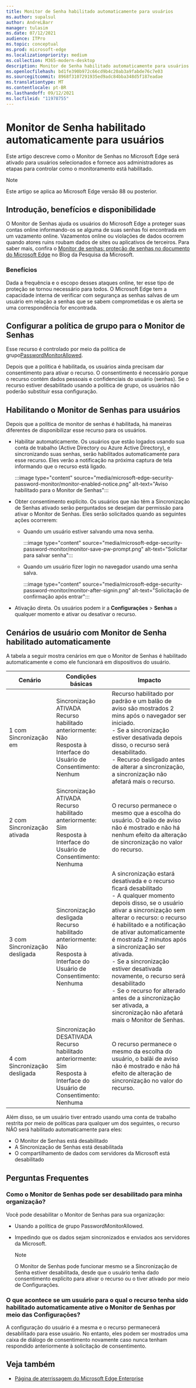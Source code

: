 ```yaml
---
title: Monitor de Senha habilitado automaticamente para usuários
ms.author: supalsul
author: AndreLBarr
manager: tulasim
ms.date: 07/12/2021
audience: ITPro
ms.topic: conceptual
ms.prod: microsoft-edge
ms.localizationpriority: medium
ms.collection: M365-modern-desktop
description: Monitor de Senha habilitado automaticamente para usuários
ms.openlocfilehash: bd1fe390b972c66cd9b4c20ab3a9fabde76c7e03
ms.sourcegitcommit: 8968f3107291935ed9adc84bba348d5f187eadae
ms.translationtype: MT
ms.contentlocale: pt-BR
ms.lasthandoff: 09/12/2021
ms.locfileid: "11978755"
---
```

# <a name="password-monitor-auto-enabled-for-users"></a>Monitor de Senha habilitado automaticamente para usuários

Este artigo descreve como o Monitor de Senhas no Microsoft Edge será ativado para usuários selecionados e fornece aos administradores as etapas para controlar como o monitoramento está habilitado.

> [!NOTE]
> Este artigo se aplica ao Microsoft Edge versão 88 ou posterior.

## <a name="introduction-benefits-and-availability"></a>Introdução, benefícios e disponibilidade

O Monitor de Senhas ajuda os usuários do Microsoft Edge a proteger suas contas online informando-os se alguma de suas senhas foi encontrada em um vazamento online. Vazamentos online ou violações de dados ocorrem quando atores ruins roubam dados de sites ou aplicativos de terceiros. Para saber mais, confira o [Monitor de senhas: proteção de senhas no documento do Microsoft Edge](https://www.microsoft.com/research/blog/password-monitor-safeguarding-passwords-in-microsoft-edge/) no Blog da Pesquisa da Microsoft.

### <a name="benefits"></a>Benefícios

Dada a frequência e o escopo desses ataques online, ter esse tipo de proteção se tornou necessário para todos. O Microsoft Edge tem a capacidade interna de verificar com segurança as senhas salvas de um usuário em relação a senhas que se sabem comprometidas e os alerta se uma correspondência for encontrada.  

## <a name="configure-group-policy-for-password-monitor"></a>Configurar a política de grupo para o Monitor de Senhas

Esse recurso é controlado por meio da política de grupo[PasswordMonitorAllowed](./microsoft-edge-policies.md#passwordmonitorallowed).

Depois que a política é habilitada, os usuários ainda precisam dar consentimento para ativar o recurso. O consentimento é necessário porque o recurso contém dados pessoais e confidenciais do usuário (senhas). Se o recurso estiver desabilitado usando a política de grupo, os usuários não poderão substituir essa configuração.  

## <a name="enabling-password-monitor-for-users"></a>Habilitando o Monitor de Senhas para usuários

Depois que a política de monitor de senhas é habilitada, há maneiras diferentes de disponibilizar esse recurso para os usuários.

- Habilitar automaticamente. Os usuários que estão logados usando sua conta de trabalho (Active Directory ou Azure Active Directory), e sincronizando suas senhas, serão habilitados automaticamente para esse recurso. Eles verão a notificação na próxima captura de tela informando que o recurso está ligado.

  :::image type="content" source="media/microsoft-edge-security-password-monitor/monitor-enabled-notice.png" alt-text="Aviso habilitado para o Monitor de Senhas":::

-  Obter consentimento explícito. Os usuários que não têm a Sincronização de Senhas ativado serão perguntados se desejam dar permissão para ativar o Monitor de Senhas. Eles serão solicitados quando as seguintes ações ocorrerem:
   - Quando um usuário estiver salvando uma nova senha.
 
     :::image type="content" source="media/microsoft-edge-security-password-monitor/monitor-save-pw-prompt.png" alt-text="Solicitar para salvar senha":::

   - Quando um usuário fizer login no navegador usando uma senha salva.
  
     :::image type="content" source="media/microsoft-edge-security-password-monitor/monitor-after-signin.png" alt-text="Solicitação de confirmação após entrar":::
   
- Ativação direta. Os usuários podem ir a **Configurações** > **Senhas** a qualquer momento e ativar ou desativar o recurso.

## <a name="user-scenarios-with-password-monitor-auto-enabled"></a>Cenários de usuário com Monitor de Senha habilitado automaticamente

A tabela a seguir mostra cenários em que o Monitor de Senhas é habilitado automaticamente e como ele funcionará em dispositivos do usuário.

| Cenário | Condições básicas | Impacto |
|--|--|--|
| 1 com Sincronização em | Sincronização ATIVADA<br>Recurso habilitado anteriormente: Não<br>Resposta à Interface do Usuário de Consentimento: Nenhum | Recurso habilitado por padrão e um balão de aviso são mostrados 2 mins após o navegador ser iniciado.<br>- Se a sincronização estiver desativada depois disso, o recurso será desabilitado.<br>- Recurso desligado antes de alterar a sincronização, a sincronização não afetará mais o recurso.   |
| 2 com Sincronização ativada | Sincronização ATIVADA<br>Recurso habilitado anteriormente: Sim<br>Resposta à Interface do Usuário de Consentimento: Nenhuma | O recurso permanece o mesmo que a escolha do usuário.  O balão de aviso não é mostrado e não há nenhum efeito da alteração de sincronização no valor do recurso.|
| 3 com Sincronização desligada | Sincronização desligada<br>Recurso habilitado anteriormente: Não<br>Resposta à Interface do Usuário de Consentimento: Nenhuma | A sincronização estará desativada e o recurso ficará desabilitado<br>- A qualquer momento depois disso, se o usuário ativar a sincronização sem alterar o recurso: o recurso é habilitado e a notificação de ativar automaticamente é mostrada 2 minutos após a sincronização ser ativada. <br> - Se a sincronização estiver desativada novamente, o recurso será desabilitado <br>- Se o recurso for alterado antes de a sincronização ser ativada, a sincronização não afetará mais o Monitor de Senhas.  |  
| 4 com Sincronização desligada | Sincronização DESATIVADA<br>Recurso habilitado anteriormente: Sim<br>Resposta à Interface do Usuário de Consentimento: Nenhuma | O recurso permanece o mesmo da escolha do usuário, o balãi de aviso não é mostrado e não há efeito de alteração de sincronização no valor do recurso.  |

Além disso, se um usuário tiver entrado usando uma conta de trabalho restrita por meio de políticas para qualquer um dos seguintes, o recurso NÃO será habilitado automaticamente para eles:

- O Monitor de Senhas está desabilitado  
- A Sincronização de Senhas está desabilitada
- O compartilhamento de dados com servidores da Microsoft está desabilitado

## <a name="frequently-asked-questions"></a>Perguntas Frequentes

### <a name="how-can-password-monitor-be-disabled-for-my-organization"></a>Como o Monitor de Senhas pode ser desabilitado para minha organização?

Você pode desabilitar o Monitor de Senhas para sua organização:
- Usando a política de grupo PasswordMonitorAllowed.
- Impedindo que os dados sejam sincronizados e enviados aos servidores da Microsoft.

  > [!NOTE]
  > O Monitor de Senhas pode funcionar mesmo se a Sincronização de Senha estiver desabilitada, desde que o usuário tenha dado consentimento explícito para ativar o recurso ou o tiver ativado por meio de Configurações.

### <a name="what-happens-if-a-user-for-whom-the-feature-has-been-auto-enabled-turns-password-monitor-off-via-settings"></a>O que acontece se um usuário para o qual o recurso tenha sido habilitado automaticamente ative o Monitor de Senhas por meio das Configurações?

A configuração do usuário é a mesma e o recurso permanecerá desabilitado para esse usuário. No entanto, eles podem ser mostrados uma caixa de diálogo de consentimento novamente caso nunca tenham respondido anteriormente à solicitação de consentimento.

## <a name="see-also"></a>Veja também

- [Página de aterrissagem do Microsoft Edge Enterprise](https://aka.ms/EdgeEnterprise)